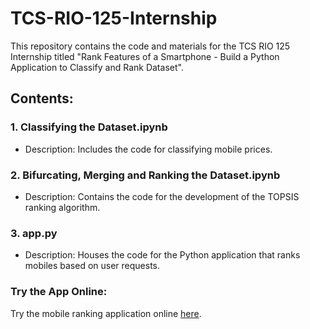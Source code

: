 # TCS-RIO-125-Internship

This repository contains the code and materials for the TCS RIO 125 Internship titled "Rank Features of a Smartphone - Build a Python Application to Classify and Rank Dataset".

## Contents:

### 1. Classifying the Dataset.ipynb
- Description: Includes the code for classifying mobile prices.

### 2. Bifurcating, Merging and Ranking the Dataset.ipynb
- Description: Contains the code for the development of the TOPSIS ranking algorithm.

### 3. app.py
- Description: Houses the code for the Python application that ranks mobiles based on user requests.

### Try the App Online:

Try the mobile ranking application online [here](https://jaymin-mistry-tcs-rio-125-internship-mobile-rankings.streamlit.app/).
